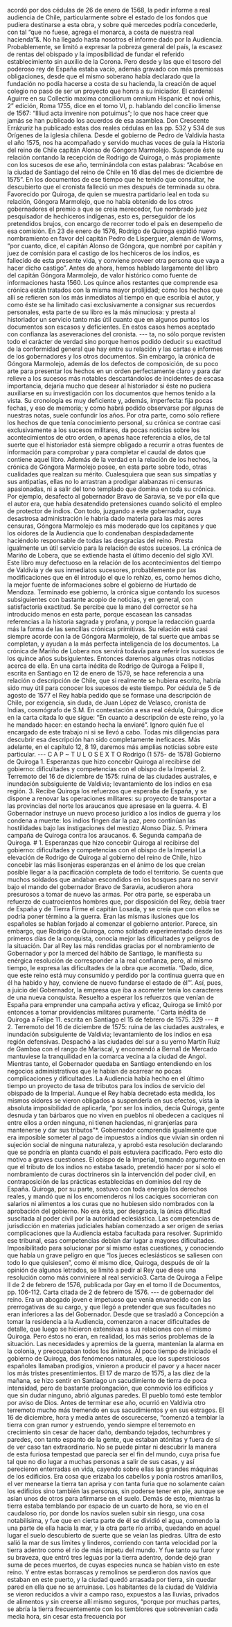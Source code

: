 acordó por dos cédulas de 26 de enero de 1568, la pedir informe a real audiencia de Chile, particularmente sobre el estado de los fondos que pudiera destinarse a esta obra, y sobre qué mercedes podría concederle, con tal “que no fuese, agrega el monarca, a costa de nuestra real hacienda”&#x26;. No ha llegado hasta nosotros el informe dado por la Audiencia. Probablemente, se limitó a expresar la pobreza general del país, la escasez de rentas del obispado y la imposibilidad de fundar el referido establecimiento sin auxilio de la Corona. Pero desde y las que el tesoro del poderoso rey de España estaba vacío, además gravado con más premiosas obligaciones, desde que el mismo soberano había declarado que la fundación no podía hacerse a costa de su hacienda, la creación de aquel colegio no pasó de ser un proyecto que honra a su iniciador. El cardenal Aguirre en su Collectio maxima conciliorum omnium Hispanic et novi orhis, 2” edición, Roma 1755, dice en el tomo VI, p. hablando del concilio limense de 1567: “Illiud acta invenire non potuimus”; lo que nos hace creer que jamás se han publicado los acuerdos de esa asamblea. Don Crescente Errázuriz ha publicado estas dos reales cédulas en las pp. 532 y 534 de sus Orígenes de la iglesia chilena. Desde el gobierno de Pedro de Valdivia hasta el año 1575, nos ha acompañado y servido muchas veces de guía la Historia del reino de Chile capitán Alonso de Góngora Marmolejo. Suspende éste su relación contando la recepción de Rodrigo de Quiroga, o más propiamente con los sucesos de ese año, terminándola con estas palabras: “Acabóse en la ciudad de Santiago del reino de Chile en 16 días del mes de diciembre de 1575”. En los documentos de ese tiempo que he tenido que consultar, he descubierto que el cronista falleció un mes después de terminada su obra. Favorecido por Quiroga, de quien se muestra partidario leal en toda su relación, Góngora Marmolejo, que no había obtenido de los otros gobernadores el premio a que se creía merecedor, fue nombrado juez pesquisador de hechiceros indígenas, esto es, perseguidor de los pretendidos brujos, con encargo de recorrer todo el país en desempeño de esa comisión. En 23 de enero de 1576, Rodrigo de Quiroga expidió nuevo nombramiento en favor del capitán Pedro de Lisperguer, alemán de Worms, “por cuanto, dice, el capitán Alonso de Góngora, que nombré por capitán y juez de comisión para el castigo de los hechiceros de los indios, es fallecido de esta presente vida, y conviene proveer otra persona que vaya a hacer dicho castigo”. Antes de ahora, hemos hablado largamente del libro del capitán Góngora Marmolejo, de valor histórico como fuente de informaciones hasta 1560. Los quince años restantes que comprende esa crónica están tratados con la misma mayor prolijidad; como los hechos que allí se refieren son los más inmediatos al tiempo en que escribía el autor, y como éste se ha limitado casi exclusivamente a consignar sus recuerdos personales, esta parte de su libro es la más minuciosa: y presta al historiador un servicio tanto más útil cuanto que en algunos puntos los documentos son escasos y deficientes. En estos casos hemos aceptado con confianza las aseveraciones del cronista. --- ta, no sólo porque revisten todo el carácter de verdad sino porque hemos podido deducir su exactitud de la conformidad general que hay entre su relación y las cartas e informes de los gobernadores y los otros documentos. Sin embargo, la crónica de Góngora Marmolejo, además de los defectos de composición, de su poco arte para presentar los hechos en un orden perfectamente claro y para dar relieve a los sucesos más notables descartándolos de incidentes de escasa importancia, dejaría mucho que desear al historiador si éste no pudiera auxiliarse en su investigación con los documentos que hemos tenido a la vista. Su cronología es muy deficiente y, además, imperfecta: fija pocas fechas, y eso de memoria; y como habrá podido observarse por algunas de nuestras notas, suele confundir los años. Por otra parte, como sólo refiere los hechos de que tenía conocimiento personal, su crónica se contrae casi exclusivamente a los sucesos militares, da pocas noticias sobre los acontecimientos de otro orden, o apenas hace referencia a ellos, de tal suerte que el historiador está siempre obligado a recurrir a otras fuentes de información para comprobar y para completar el caudal de datos que contiene aquel libro. Además de la verdad en la relación de los hechos, la crónica de Góngora Marmolejo posee, en esta parte sobre todo, otras cualidades que realzan su mérito. Cualesquiera que sean sus simpatías y sus antipatías, ellas no lo arrastran a prodigar alabanzas ni censuras apasionadas, ni a salir del tono templado que domina en toda su crónica. Por ejemplo, desafecto al gobernador Bravo de Saravia, se ve por ella que el autor era, que había desatendido pretensiones cuando solicitó el empleo de protector de indios. Con todo, juzgando a este gobernador, cuya desastrosa administración le habría dado materia para las más acres censuras, Góngora Marmolejo es más moderado que los capitanes y que los oidores de la Audiencia que lo condenaban despiadadamente haciéndolo responsable de todas las desgracias del reino. Presta igualmente un útil servicio para la relación de estos sucesos. La crónica de Mariño de Lobera, que se extiende hasta el último decenio del siglo XVI. Este libro muy defectuoso en la relación de los acontecimientos del tiempo de Valdivia y de sus inmediatos sucesores, probablemente por las modificaciones que en él introdujo el que lo rehízo, es, como hemos dicho, la mejor fuente de informaciones sobre el gobierno de Hurtado de Mendoza. Terminado ese gobierno, la crónica sigue contando los sucesos subsiguientes con bastante acopio de noticias, y en general, con satisfactoria exactitud. Se percibe que la mano del corrector se ha introducido menos en esta parte, porque escasean las cansadas referencias a la historia sagrada y profana, y porque la redacción guarda más la forma de las sencillas crónicas primitivas. Su relación está casi siempre acorde con la de Góngora Marmolejo, de tal suerte que ambas se completan, y ayudan a la más perfecta inteligencia de los documentos. La crónica de Mariño de Lobera nos servirá todavía para referir los sucesos de los quince años subsiguientes. Entonces daremos algunas otras noticias acerca de ella. En una carta inédita de Rodrigo de Quiroga a Felipe II, escrita en Santiago en 12 de enero de 1579, se hace referencia a una relación o descripción de Chile, que si realmente se hubiera escrito, habría sido muy útil para conocer los sucesos de este tiempo. Por cédula de 5 de agosto de 1577 el Rey había pedido que se formase una descripción de Chile, por exigencia, sin duda, de Juan López de Velasco, cronista de Indias, cosmógrafo de S.M. En contestación a esa real cédula, Quiroga dice en la carta citada lo que sigue: “En cuanto a descripción de este reino, yo la he mandado hacer: en estando hecha la enviaré”. Ignoro quién fue el encargado de este trabajo ni si se llevó a cabo. Todas mis diligencias para descubrir esa descripción han sido completamente ineficaces. Más adelante, en el capítulo 12, 8 19, daremos más amplias noticias sobre este particular. --- C A P ~ T U L O S E X T O Rodrigo (1 575- de 1578) Gobierno de Quiroga 1. Esperanzas que hizo concebir Quiroga al recibirse del gobierno: dificultades y competencias con el obispo de la Imperial. 2. Terremoto del 16 de diciembre de 1575: ruina de las ciudades australes, e inundación subsiguiente de Valdivia; levantamiento de los indios en esa región. 3. Recibe Quiroga los refuerzos que esperaba de España, y se dispone a renovar las operaciones militares: su proyecto de transportar a las provincias del norte los araucanos que apresase en la guerra. 4. El Gobernador instruye un nuevo proceso jurídico a los indios de guerra y los condena a muerte: los indios fingen dar la paz, pero continúan las hostilidades bajo las instigaciones del mestizo Alonso Díaz. 5. Primera campaña de Quiroga contra los araucanos. 6. Segunda campaña de Quiroga. # 1. Esperanzas que hizo concebir Quiroga al recibirse del gobierno: dificultades y competencias con el obispo de la Imperial La elevación de Rodrigo de Quiroga al gobierno del reino de Chile, hizo concebir las más lisonjeras esperanzas en el ánimo de los que creían posible llegar a la pacificación completa de todo el territorio. Se cuenta que muchos soldados que andaban escondidos en los bosques para no servir bajo el mando del gobernador Bravo de Saravia, acudieron ahora presurosos a tomar de nuevo las armas. Por otra parte, se esperaba un refuerzo de cuatrocientos hombres que, por disposición del Rey, debía traer de España y de Tierra Firme el capitán Losada, y se creía que con ellos se podría poner término a la guerra. Eran las mismas ilusiones que los españoles se habían forjado al comenzar el gobierno anterior. Parece, sin embargo, que Rodrigo de Quiroga, como soldado experimentado desde los primeros días de la conquista, conocía mejor las dificultades y peligros de la situación. Dar al Rey las más rendidas gracias por el nombramiento de Gobernador y por la merced del hábito de Santiago, le manifiesta su enérgica resolución de corresponder a la real confianza, pero, al mismo tiempo, le expresa las dificultades de la obra que acometía. “Dado, dice, que este reino está muy consumido y perdido por la continua guerra que en él ha habido y hay, conviene de nuevo fundarse el estado de él”’. Así, pues, a juicio del Gobernador, la empresa que iba a acometer tenía los caracteres de una nueva conquista. Resuelto a esperar los refuerzos que venían de España para emprender una campaña activa y eficaz, Quiroga se limitó por entonces a tomar providencias militares puramente. ’ Carta inédita de Quiroga a Felipe 11. escrita en Santiago el 15 de febrero de 1575. 329 --- # 2. Terremoto del 16 de diciembre de 1575: ruina de las ciudades australes, e inundación subsiguiente de Valdivia; levantamiento de los indios en esa región defensivas. Despachó a las ciudades del sur a su yerno Martín Ruiz de Gamboa con el rango de Mariscal, y encomendó a Berna1 de Mercado mantuviese la tranquilidad en la comarca vecina a la ciudad de Angol. Mientras tanto, el Gobernador quedaba en Santiago entendiendo en los negocios administrativos que le habían de acarrear no pocas complicaciones y dificultades. La Audiencia había hecho en el último tiempo un proyecto de tasa de tributos para los indios de servicio del obispado de la Imperial. Aunque el Rey había decretado esta medida, los mismos oidores se vieron obligados a suspenderla en sus efectos, vista la absoluta imposibilidad de aplicarla, “por ser los indios, decía Quiroga, gente desnuda y tan bárbaros que no viven en pueblos ni obedecen a caciques ni entre ellos a orden ninguna, ni tienen haciendas, ni granjerías para mantenerse y dar sus tributos”*. Gobernador comprendía igualmente que era imposible someter al pago de impuestos a indios que vivían sin orden ni sujeción social de ninguna naturaleza, y aprobó esta resolución declarando que se pondría en planta cuando el país estuviera pacificado. Pero esto dio motivo a graves cuestiones. El obispo de la Imperial, tomando argumento en que el tributo de los indios no estaba tasado, pretendió hacer por sí solo el nombramiento de curas doctrineros sin la intervención del poder civil, en contraposición de las prácticas establecidas en dominios del rey de España. Quiroga, por su parte, sostuvo con toda energía los derechos reales, y mandó que ni los encomenderos ni los caciques socorrieran con salarios ni alimentos a los curas que no hubiesen sido nombrados con la aprobación del gobierno. No era ésta, por desgracia, la única dificultad suscitada al poder civil por la autoridad eclesiástica. Las competencias de jurisdicción en materias judiciales habían comenzado a ser origen de serias complicaciones que la Audiencia estaba facultada para resolver. Suprimido ese tribunal, esas competencias debían dar lugar a mayores dificultades. Imposibilitado para solucionar por sí mismo estas cuestiones, y conociendo que había un grave peligro en que “los jueces eclesiásticos se saliesen con todo lo que quisiesen”, como él mismo dice, Quiroga, después de oír la opinión de algunos letrados, se limitó a pedir al Rey que diese una resolución como más conviniere al real servicio3. Carta de Quiroga a Felipe II de 2 de febrero de 1576, publicada por Gay en el tomo II de Documentos, pp. 106-112. Carta citada de 2 de febrero de 1576. --- de gobernador del reino. Era un abogado joven e impetuoso que venía envanecido con las prerrogativas de su cargo, y que llegó a pretender que sus facultades no eran inferiores a las del Gobernador. Desde que se trasladó a Concepción a tomar la residencia a la Audiencia, comenzaron a nacer dificultades de detalle, que luego se hicieron extensivas a sus relaciones con el mismo Quiroga. Pero éstos no eran, en realidad, los más serios problemas de la situación. Las necesidades y apremios de la guerra, mantenían la alarma en la colonia, y preocupaban todos los ánimos. Al poco tiempo de iniciado el gobierno de Quiroga, dos fenómenos naturales, que los supersticiosos españoles llamaban prodigios, vinieron a producir el pavor y a hacer nacer los más tristes presentimientos. El 17 de marzo de 1575, a las diez de la mañana, se hizo sentir en Santiago un sacudimiento de tierra de poca intensidad, pero de bastante prolongación, que conmovió los edificios y que sin dudar ninguno, abrió algunas paredes. El pueblo tomó este temblor por aviso de Dios. Antes de terminar ese año, ocurrió en Valdivia otro terremoto mucho más tremendo en sus sacudimientos y en sus estragos. El 16 de diciembre, hora y media antes de oscurecerse, “comenzó a temblar la tierra con gran rumor y estruendo, yendo siempre el terremoto en crecimiento sin cesar de hacer daño, dembando tejados, techumbres y paredes, con tanto espanto de la gente, que estaban atónitas y fuera de sí de ver caso tan extraordinario. No se puede pintar ni descubrir la manera de esta furiosa tempestad que parecía ser el fin del mundo, cuya prisa fue tal que no dio lugar a muchas personas a salir de sus casas, y así perecieron enterradas en vida, cayendo sobre ellas las grandes máquinas de los edificios. Era cosa que erizaba los cabellos y ponía rostros amarillos, el ver menearse la tierra tan aprisa y con tanta furia que no solamente caían los edificios sino también las personas, sin poderse tener en pie, aunque se asían unos de otros para afirmarse en el suelo. Demás de esto, mientras la tierra estaba temblando por espacio de un cuarto de hora, se vio en el caudaloso río, por donde los navíos suelen subir sin riesgo, una cosa notabilísima, y fue que en cierta parte de él se dividió el agua, comendo la una parte de ella hacia la mar, y la otra parte río arriba, quedando en aquel lugar el suelo descubierto de suerte que se veían las piedras. Ultra de esto salió la mar de sus límites y linderos, corriendo con tanta velocidad por la tierra adentro como el río de más ímpetu del mundo. Y fue tanto su furor y su braveza, que entró tres leguas por la tierra adentro, donde dejó gran suma de peces muertos, de cuyas especies nunca se habían visto en este reino. Y entre estas borrascas y remolinos se perdieron dos navíos que estaban en este puerto, y la ciudad quedó arrasada por tierra, sin quedar pared en ella que no se arruinase. Los habitantes de la ciudad de Valdivia se vieron reducidos a vivir a campo raso, expuestos a las lluvias, privados de alimentos y sin creerse allí mismo seguros, “porque por muchas partes, se abría la tierra frecuentemente con los temblores que sobrevenían cada media hora, sin cesar esta frecuencia por